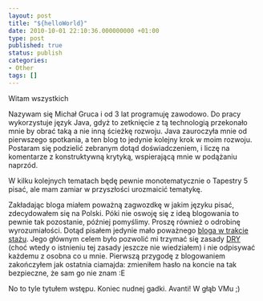 ```yaml
---
layout: post
title: "${helloWorld}"
date: 2010-10-01 22:10:36.000000000 +01:00
type: post
published: true
status: publish
categories:
- Other
tags: []
---
```

<p>Witam wszystkich</p>
<p>Nazywam się Michał Gruca i od 3 lat programuję zawodowo. Do pracy wykorzystuje język Java, gdyż to zetknięcie z tą technologią przekonało mnie by obrać taką a nie inną ścieżkę rozwoju. Java zauroczyła mnie od pierwszego spotkania, a ten blog to jedynie kolejny krok w moim rozwoju. Postaram się podzielić zebranym dotąd doświadczeniem, i liczę na komentarze z konstruktywną krytyką, wspierającą mnie w podążaniu naprzód.</p>
<p>W kilku kolejnych tematach będę pewnie monotematycznie o Tapestry 5 pisać, ale mam zamiar w przyszłości urozmaicić tematykę.</p>
<p>Zakładając bloga miałem poważną zagwozdkę w jakim języku pisać, zdecydowałem się na Polski. Póki nie oswoję się z ideą blogowania to pewnie tak pozostanie, później pomyślimy. Proszę również o odrobinę wyrozumiałości. Dotąd pisałem jedynie mało poważnego <a href="http://eladamari.blox.pl/html" target="_blank">bloga w trakcie stażu</a>. Jego głównym celem było pozwolić mi trzymać się zasady <a href="http://pl.wikipedia.org/wiki/DRY" target="_blank">DRY</a> (choć wtedy o istnieniu tej zasady jeszcze nie wiedziałem) i nie odpisywać każdemu z osobna co u mnie. Pierwszą przygodę z blogowaniem zakończyłem jak ostatnia ciamajda: zmieniłem hasło na koncie na tak bezpieczne, że sam go nie znam :E</p>
<p>No to tyle tytułem wstępu. Koniec nudnej gadki. Avanti! W głąb VMu ;)</p>
